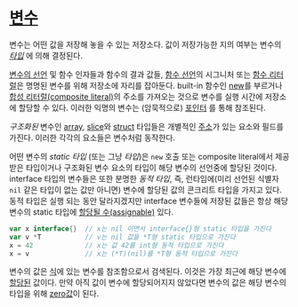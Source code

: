 # [변수](#variables)

변수는 어떤 값을 저장해 놓을 수 있는 저장소다. 값이 저장가능한 지의 여부는 변수의 *[타입](/Types/)* 에 의해 결정된다.

[변수의 선언](/Declarations%20and%20scope/variable_declarations.html) 및 함수 인자들과 함수의 결과 값들, [함수 선언](/Declarations%20and%20scope/function_declarations.html)의 시그니처 또는 [함수 리터럴](/Expressions/function_literals.html)은 명명된 변수를 위해 저장소에 자리를 잡아둔다. built-in 함수인 [new](/Built-in%20functions/allocation.html)를 부르거나 [합성 리터럴(composite literal)](/Expressions/composite_literals.html)의 주소를 가져오는 것으로 변수를 실행 시간에 저장소에 할당할 수 있다. 이러한 익명의 변수는 (암묵적으로) [포인터](/Expressions/address_operators.html) 를 통해 참조된다.

*구조화된* 변수인 [array](/Types/array_types.html), [slice](/Types/slice_types.html)와 [struct](/Types/struct_types.html) 타입들은 개별적인 [주소](/Expressions/address_operators.html)가 있는 요소와 필드를 가진다. 이러한 각각의 요소들은 변수처럼 동작한다.

어떤 변수의 *static 타입* (또는 그냥 *타입*)은 `new` 호출 또는 composite literal에서 제공받은 타입이거나 구조화된 변수 요소의 타입이 해당 변수의 선언중에 할당된 것이다. interface 타입의 변수들은 또한 분명한 *동적 타입*, 즉, 런타임에(미리 선언된 식별자 `nil` 같은 타입이 없는 값만 아니면) 변수에 할당된 값의 콘크리트 타입을 가지고 있다. 동적 타입은 실행 되는 동안 달라지겠지만 interface 변수들에 저장된 값들은 항상 해당 변수의 static 타입에 [할당될 수(assignable)](/Properties%20of%20types%20and%20values/assignability.html) 있다.

```go
var x interface{}  // x는 nil 이면서 interface{}형 static 타입을 가진다
var v *T           // v는 nil 값을 *T형 static 타입으로 가진다
x = 42             // x는 값 42를 int형 동적 타입으로 가진다
x = v              // x는 (*T)(nil)를 *T형 동적 타입으로 가진다
```

변수의 값은 [식](/Expressions/)에 있는 변수를 참조함으로서 검색된다. 이것은 가장 최근에 해당 변수에 [할당된](/Statements/assignments.html) 값이다. 만약 아직 값이 변수에 할당되어지지 않았다면 변수의 값은 해당 변수의 타입을 위해 [zero값](/Program%20initialization%20and%20execution/the_zero_value.html)이 된다.